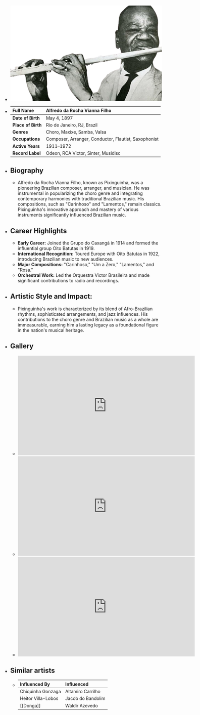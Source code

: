 ---
---




- ![pixinguinha.png](../assets/pixinguinha_1717738934745_0.png)
- | **Full Name**     | Alfredo da Rocha Vianna Filho       |
  |-------------------|------------------------------------|
  | **Date of Birth** | May 4, 1897                        |
  | **Place of Birth**| Rio de Janeiro, RJ, Brazil         |
  | **Genres**        | Choro, Maxixe, Samba, Valsa        |
  | **Occupations**   | Composer, Arranger, Conductor, Flautist, Saxophonist |
  | **Active Years**  | 1911–1972                          |
  | **Record Label**  | Odeon, RCA Victor, Sinter, Musidisc|
- ## **Biography**
	- Alfredo da Rocha Vianna Filho, known as Pixinguinha, was a pioneering Brazilian composer, arranger, and musician. He was instrumental in popularizing the choro genre and integrating contemporary harmonies with traditional Brazilian music. His compositions, such as "Carinhoso" and "Lamentos," remain classics. Pixinguinha's innovative approach and mastery of various instruments significantly influenced Brazilian music.
- ## **Career Highlights**
	- **Early Career:** Joined the Grupo do Caxangá in 1914 and formed the influential group Oito Batutas in 1919.
	- **International Recognition:** Toured Europe with Oito Batutas in 1922, introducing Brazilian music to new audiences.
	- **Major Compositions:** "Carinhoso," "Um a Zero," "Lamentos," and "Rosa."
	- **Orchestral Work:** Led the Orquestra Victor Brasileira and made significant contributions to radio and recordings.
- ## **Artistic Style and Impact:**
	- Pixinguinha's work is characterized by its blend of Afro-Brazilian rhythms, sophisticated arrangements, and jazz influences. His contributions to the choro genre and Brazilian music as a whole are immeasurable, earning him a lasting legacy as a foundational figure in the nation's musical heritage.
- ## **Gallery**
	- <iframe width="560" height="315" src="https://www.youtube.com/embed/Ml-1tS_o9tM?si=A2jVh0rpkwCYA7m4" title="YouTube video player" frameborder="0" allow="accelerometer; autoplay; clipboard-write; encrypted-media; gyroscope; picture-in-picture; web-share" referrerpolicy="strict-origin-when-cross-origin" allowfullscreen></iframe>
	- <iframe width="560" height="315" src="https://www.youtube.com/embed/8IhqXDQkWpQ?si=jid5tpPKxhHvvgxF" title="YouTube video player" frameborder="0" allow="accelerometer; autoplay; clipboard-write; encrypted-media; gyroscope; picture-in-picture; web-share" referrerpolicy="strict-origin-when-cross-origin" allowfullscreen></iframe>
	- <iframe width="560" height="315" src="https://www.youtube.com/embed/M0eW52F-nF0?si=K91e7B8JbhSUBax9" title="YouTube video player" frameborder="0" allow="accelerometer; autoplay; clipboard-write; encrypted-media; gyroscope; picture-in-picture; web-share" referrerpolicy="strict-origin-when-cross-origin" allowfullscreen></iframe>
- ## Similar artists
	- | Influenced By       | Influenced       |
	  |---------------------|------------------|
	  | Chiquinha Gonzaga | Altamiro Carrilho |
	  | Heitor Villa-Lobos| Jacob do Bandolim|
	  | [[Donga]]            | Waldir Azevedo   |
